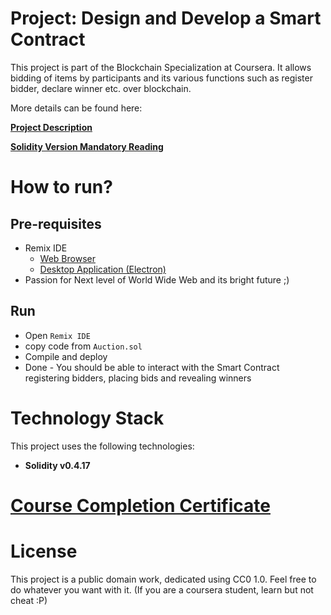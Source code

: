 # Project: Design and Develop a Smart Contract

This project is part of the Blockchain Specialization at Coursera. It allows bidding of items by participants and its various functions such as register bidder, declare winner etc. over blockchain.

More details can be found here:

**[Project Description](./Project_Description.pdf)**

**[Solidity Version Mandatory Reading](./addendum.md)**

# How to run?

## Pre-requisites
- Remix IDE
  * [Web Browser](http://remix.ethereum.org/)
  * [Desktop Application (Electron)](https://github.com/horizon-games/remix-app/releases)
- Passion for Next level of World Wide Web and its bright future ;)

## Run
- Open `Remix IDE`
- copy code from `Auction.sol`
- Compile and deploy
- Done - You should be able to interact with the Smart Contract registering bidders, placing bids and revealing winners

# Technology Stack
This project uses the following technologies:
- **Solidity v0.4.17**

# [Course Completion Certificate](https://www.coursera.org/account/accomplishments/certificate/TPTPEURBWZH6)

# License
This project is a public domain work, dedicated using CC0 1.0. Feel free to do whatever you want with it. (If you are a coursera student, learn but not cheat :P)
